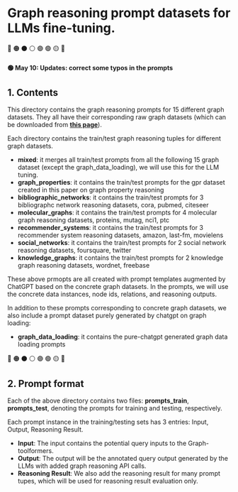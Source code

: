 # Graph reasoning prompt datasets for LLMs fine-tuning. 

🔴
🟠
⚫
⚪
🟣
🟢
🟡
🔵

#### 🟢 May 10: Updates: correct some typos in the prompts

## 1. Contents

This directory contains the graph reasoning prompts for 15 different graph datasets. They all have their corresponding raw graph datasets (which can be downloaded from [**this page**](https://github.com/jwzhanggy/Graph_Toolformer/tree/main/Graph_Toolformer_Package#graph-datasets-used-in-graph-toolformer)).

Each directory contains the train/test graph reasoning tuples for different graph datasets.

- **mixed**: it merges all train/test prompts from all the following 15 graph dataset (except the graph_data_loading), we will use this for the LLM tuning.
- **graph_properties**: it contains the train/test prompts for the gpr dataset created in this paper on graph property reasoning
- **bibliographic_networks**: it contains the train/test prompts for 3 bibliographc network reasoning datasets, cora, pubmed, citeseer
- **molecular_graphs**: it contains the train/test prompts for 4 molecular graph reasoning datasets, proteins, mutag, nci1, ptc
- **recommender_systems**: it contains the train/test prompts for 3 recommender system reasoning datasets, amazon, last-fm, movielens
- **social_networks**: it contains the train/test prompts for 2 social network reasoning datasets, foursquare, twitter
- **knowledge_graphs**: it contains the train/test prompts for 2 knowledge graph reasoning datasets, wordnet, freebase

These above prmopts are all created with prompt templates augmented by ChatGPT based on the concrete graph datasets. In the prompts, we will use the concrete data instances, node ids, relations, and reasoning outputs. 

In addition to these prompts corresponding to concrete graph datasets, we also include a prompt dataset purely generated by chatgpt on graph loading:

- **graph_data_loading**: it contains the pure-chatgpt generated graph data loading prompts

🔴
🟠
⚫
⚪
🟣
🟢
🟡
🔵

## 2. Prompt format

Each of the above directory contains two files: **prompts_train**, **prompts_test**, denoting the prompts for training and testing, respectively.

Each prompt instance in the training/testing sets has 3 entries: Input, Output, Reasoning Result.

- **Input**: The input contains the potential query inputs to the Graph-toolformers.
- **Output**: The output will be the annotated query output generated by the LLMs with added graph reasoning API calls.
- **Reasoning Result**: We also add the reasoning result for many prompt tupes, which will be used for reasoning result evaluation only.

